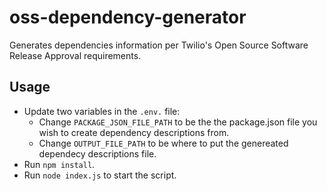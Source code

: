 # oss-dependency-generator
Generates dependencies information per Twilio's Open Source Software Release Approval requirements.

## Usage
- Update two variables in the `.env.` file:
  - Change `PACKAGE_JSON_FILE_PATH` to be the the package.json file you wish to create dependency descriptions from.
  - Change `OUTPUT_FILE_PATH` to be where to put the genereated dependecy descriptions file.
- Run `npm install`.
- Run `node index.js` to start the script.